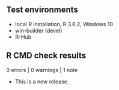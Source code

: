 ## Test environments

* local R installation, R 3.6.2, Windows 10
* win-builder (devel)
* R-Hub

## R CMD check results

0 errors | 0 warnings | 1 note

* This is a new release.
